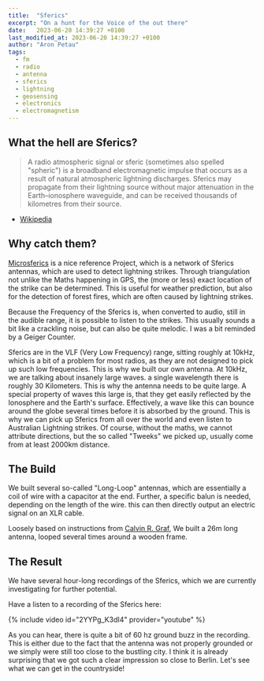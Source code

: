 ```yaml
---
title:  "Sferics"
excerpt: "On a hunt for the Voice of the out there"
date:   2023-06-20 14:39:27 +0100
last_modified_at: 2023-06-20 14:39:27 +0100
author: "Aron Petau"
tags:
  - fm
  - radio
  - antenna
  - sferics
  - lightning
  - geosensing
  - electronics
  - electromagnetism
---
```



## What the hell are Sferics?

>A radio atmospheric signal or sferic (sometimes also spelled "spheric") is a broadband electromagnetic impulse that occurs as a result of natural atmospheric lightning discharges. Sferics may propagate from their lightning source without major attenuation in the Earth–ionosphere waveguide, and can be received thousands of kilometres from their source.

- [Wikipedia](https://en.wikipedia.org/wiki/Radio_atmospheric_signal)
  
## Why catch them?

[Microsferics](microsferics.com) is a nice reference Project, which is a network of Sferics antennas, which are used to detect lightning strikes. Through triangulation not unlike the Maths happening in GPS, the (more or less) exact location of the strike can be determined. This is useful for weather prediction, but also for the detection of forest fires, which are often caused by lightning strikes.

Because the Frequency of the Sferics is, when converted to audio, still in the audible range, it is possible to listen to the strikes. This usually sounds a bit like a crackling noise, but can also be quite melodic. I was a bit reminded by a Geiger Counter.

Sferics are in the VLF (Very Low Frequency) range, sitting roughly at 10kHz, which is a bit of a problem for most radios, as they are not designed to pick up such low frequencies. This is why we built our own antenna.
At 10kHz, we are talking about insanely large waves. a single wavelength there is roughly 30 Kilometers. This is why the antenna needs to be quite large. A special property of waves this large is, that they get easily reflected by the Ionosphere and the Earth's surface. Effectively, a wave like this can bounce around the globe several times before it is absorbed by the ground. This is why we can pick up Sferics from all over the world and even listen to Australian Lightning strikes. Of course, without the maths, we cannot attribute directions, but the so called "Tweeks" we picked up, usually come from at least 2000km distance.

## The Build

We built several so-called "Long-Loop" antennas, which are essentially a coil of wire with a capacitor at the end. Further, a specific balun is needed, depending on the length of the wire. this can then directly output an electric signal on an XLR cable.

Loosely based on instructions from [Calvin R. Graf](https://archive.org/details/exploringlightra00graf), We built a 26m long antenna, looped several times around a wooden frame.

## The Result

We have several hour-long recordings of the Sferics, which we are currently investigating for further potential.

Have a listen to a recording of the Sferics here:

{% include video id="2YYPg_K3dI4" provider="youtube" %}

As you can hear, there is quite a bit of 60 hz ground buzz in the recording. This is either due to the fact that the antenna was not properly grounded or we simply were still too close to the bustling city.
I think it is already surprising that we got such a clear impression so close to Berlin. Let's see what we can get in the countryside!
